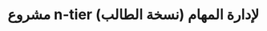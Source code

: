 # مشروع n-tier لإدارة المهام (نسخة الطالب)

<!-- ## المهام المطلوبة: -->
<!-- 1. أكملوا تنفيذ ميزة حذف المهمة في `TaskRepository.cs` عند الأماكن التي تحتوي على TODO. -->

<!-- 2. أكملوا ربط حذف المهمة في `TaskService.cs` بحيث يستدعي الدالة الصحيحة من طبقة DataAccess. -->

<!-- 3. أكملوا تنفيذ إجراء `DeleteTask` في `HomeController.cs` بحيث يستدعي `TaskService.DeleteTask`. -->

<!-- 4. أضيفوا زر "حذف" بجانب كل مهمة داخل `Index.cshtml` بحيث يتم إرسال الطلب عند الضغط عليه. -->

<!-- 5. اختبروا الوظائف عن طريق تشغيل `dotnet run` والتحقق من أن حذف المهمة يعمل بشكل صحيح. -->

<!-- 6. قوموا بتثبيت التعديلات في مستودع Git: -->
   <!-- - git commit -m "Added (Delete Task Feauture)" -->
   
<!-- 7. بعد تنفيذ المهام، قوموا برفع الأكواد إلى GitHub ومشاركة الرابط في المكان المخصص للوظيفة على منصة Moodle. -->
